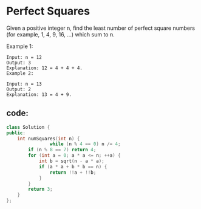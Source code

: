 # Perfect Squares

Given a positive integer n, find the least number of perfect square numbers (for example, 1, 4, 9, 16, ...) which sum to n.


Example 1:
```
Input: n = 12
Output: 3 
Explanation: 12 = 4 + 4 + 4.
Example 2:

Input: n = 13
Output: 2
Explanation: 13 = 4 + 9.

```

## code:
```c++
class Solution {
public:
    int numSquares(int n) {
                while (n % 4 == 0) n /= 4;
        if (n % 8 == 7) return 4;
        for (int a = 0; a * a <= n; ++a) {
            int b = sqrt(n - a * a);
            if (a * a + b * b == n) {
                return !!a + !!b;
            }
        }
        return 3;
    }
};

```